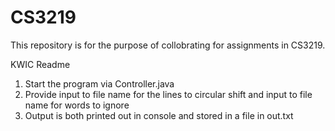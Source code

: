 # CS3219
This repository is for the purpose of collobrating for assignments in CS3219.

KWIC Readme
1. Start the program via Controller.java
2. Provide input to file name for the lines to circular shift and input to file name for words to ignore
3. Output is both printed out in console and stored in a file in out.txt
